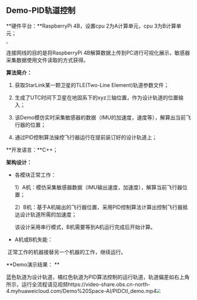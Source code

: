 ## Demo-PID轨道控制

**硬件平台：**RaspberryPi 4B，设置cpu 2为A计算单元，cpu 3为B计算单元；

<img src="https://image-kdp777.obs.cn-north-4.myhuaweicloud.com/img/OrbitCtl_HardWare.jpg" style="zoom: 33%;" />

   连接网线的目的是将RaspberryPi 4B解算数据上传到PC进行可视化展示，敏感器采集数据使用文件读取的方式获得。

**算法简介：**

1. 获取StarLink某一颗卫星的TLE(Two-Line Element)轨道参数文件；

2. 生成了UTC时间下卫星在地固系下的xyz三轴位置，作为设计轨道的位置输入；

3. 该Demo模仿实时采集敏感器的数据（IMU的加速度，速度等），解算出当前飞行器的位置；

4. 通过PID控制算法操控飞行器运行在提前装订好的设计轨道上；

**开发语言：**C++；

**架构设计：**

* 各模块正常工作：

  1）A机：模仿采集敏感器数据（IMU输出速度，加速度），解算当前飞行器位置；

  2）B机：基于A机输出的飞行器位置，采用PID控制算法计算出控制飞行器抵达设计轨道所需的加速度；

  该设计采用串行模式，B机需要等到A机运行完成后开始计算。

* A机或B机失能：

​	正常工作的机器接替另一个机器的工作，继续运行。

**Demo演示结果： **

​	蓝色轨道为设计轨道，橘红色轨道为PID算法控制的运行轨道，轨道偏差如右上角所示，运行全流程请见视频https://video-share.obs.cn-north-4.myhuaweicloud.com/Demo%20Space-AI/PIDCtl_demo.mp4<img src="https://image-kdp777.obs.cn-north-4.myhuaweicloud.com/img/PIDCtl.png" style="zoom:67%;" />



